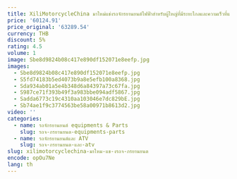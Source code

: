 ```yaml
---
title: XiliMotorcycleChina มาใหม่แข่งรถจักรยานยนต์ไฟฟ้าสําหรับผู้ใหญ่ที่มีระยะไกลและความเร็วที่แข็งแกร่ง
price: '60124.91'
price_original: '63289.54'
currency: THB
discount: 5%
rating: 4.5
volume: 1
image: Sbe8d9824b08c417e890df152071e8eefp.jpg
images:
  - Sbe8d9824b08c417e890df152071e8eefp.jpg
  - S5fd74183b5ed4073b9a8e5efb100a8368.jpg
  - Sda934ab01a5e4b348d6a84397a73c67fa.jpg
  - S987ce71f393b49f3a983bbe094adf5867.jpg
  - Sadda6773c19c4310aa103046e7dc829bE.jpg
  - Sb74ae1f9c3774563be58a00971b8613d2.jpg
video: ''
categories:
  - name: รถจักรยานยนต์ equipments & Parts
    slug: รถจ-กรยานยนต-equipments-parts
  - name: รถจักรยานยนต์และ ATV
    slug: รถจ-กรยานยนต-และ-atv
slug: xilimotorcyclechina-มาใหม-แข-งรถจ-กรยานยนต
encode: opOu7Ne
lang: th
---
```

  